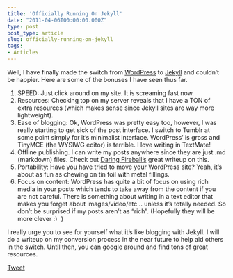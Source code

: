 ```yaml
---
title: 'Officially Running On Jekyll'
date: "2011-04-06T00:00:00.000Z"
type: post 
post_type: article
slug: officially-running-on-jekyll
tags: 
- Articles
---
```

Well, I have finally made the switch from [WordPress][1] to [Jekyll][2] and couldn&#8217;t be happier. Here are some of the bonuses I have seen thus far.

  1. SPEED: Just click around on my site. It is screaming fast now.
  2. Resources: Checking top on my server reveals that I have a TON of extra resources (which makes sense since Jekyll sites are way more lightweight).
  3. Ease of blogging: Ok, WordPress was pretty easy too, however, I was really starting to get sick of the post interface. I switch to Tumblr at some point simply for it&#8217;s minimalist interface. WordPress&#8217; is gross and TinyMCE (the WYSIWG editor) is terrible. I love writing in TextMate!
  4. Offline publishing. I can write my posts anywhere since they are just .md (markdown) files. Check out [Daring Fireball&#8217;s][3] great writeup on this.
  5. Portability: Have you have tried to move your WordPress site? Yeah, it&#8217;s about as fun as chewing on tin foil with metal fillings.
  6. Focus on content: WordPress has quite a bit of focus on using rich media in your posts which tends to take away from the content if you are not careful. There is something about writing in a text editor that makes you forget about images/video/etc&#8230; unless it&#8217;s totally needed. So don&#8217;t be surprised if my posts aren&#8217;t as &#8220;rich&#8221;. (Hopefully they will be more clever <img src="http://brandontreb.com/wp-includes/images/smilies/simple-smile.png" alt=":)" class="wp-smiley" style="height: 1em; max-height: 1em;" /> )

I really urge you to see for yourself what it&#8217;s like blogging with Jekyll. I will do a writeup on my conversion process in the near future to help aid others in the switch. Until then, you can google around and find tons of great resources.

<div style="">
  <a href="http://twitter.com/share" class="twitter-share-button" data-count="horizontal" data-text="Officially Running On Jekyll" data-url="http://brandontreb.com/officially-running-on-jekyll"  data-via="brandontreb" data-related="brandontreb:">Tweet</a>
</div>

 [1]: http://wordpress.org
 [2]: http://jekyllrb.com/
 [3]: http://daringfireball.net/projects/markdown/syntax